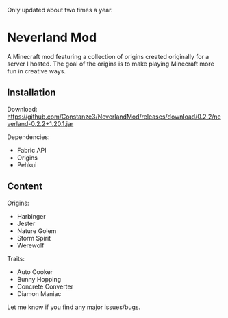 Only updated about two times a year.

# Neverland Mod
A Minecraft mod featuring a collection of origins created originally for a server I hosted.
The goal of the origins is to make playing Minecraft more fun in creative ways.

## Installation

Download: https://github.com/Constanze3/NeverlandMod/releases/download/0.2.2/neverland-0.2.2+1.20.1.jar

Dependencies:
- Fabric API
- Origins
- Pehkui

## Content

Origins:
- Harbinger
- Jester
- Nature Golem
- Storm Spirit
- Werewolf

Traits:
- Auto Cooker
- Bunny Hopping
- Concrete Converter
- Diamon Maniac

Let me know if you find any major issues/bugs.
